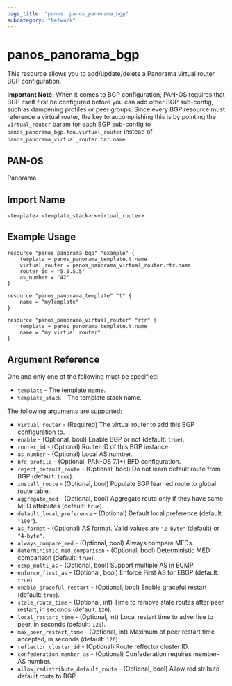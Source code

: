 ```yaml
---
page_title: "panos: panos_panorama_bgp"
subcategory: "Network"
---
```


# panos_panorama_bgp

This resource allows you to add/update/delete a Panorama virtual
router BGP configuration.

**Important Note:**  When it comes to BGP configuration, PAN-OS requires that
BGP itself first be configured before you can add other BGP sub-config, such
as dampening profiles or peer groups.  Since every BGP resource must reference a
virtual router, the key to accomplishing this is by pointing the `virtual_router`
param for each BGP sub-config to `panos_panorama_bgp.foo.virtual_router` instead
of `panos_panorama_virtual_router.bar.name`.


## PAN-OS

Panorama


## Import Name

```shell
<template>:<template_stack>:<virtual_router>
```


## Example Usage

```hcl
resource "panos_panorama_bgp" "example" {
    template = panos_panorama_template.t.name
    virtual_router = panos_panorama_virtual_router.rtr.name
    router_id = "5.5.5.5"
    as_number = "42"
}

resource "panos_panorama_template" "t" {
    name = "myTemplate"
}

resource "panos_panorama_virtual_router" "rtr" {
    template = panos_panorama_template.t.name
    name = "my virtual router"
}
```

## Argument Reference

One and only one of the following must be specified:

* `template` - The template name.
* `template_stack` - The template stack name.

The following arguments are supported:

* `virtual_router` - (Required) The virtual router to add this BGP
  configuration to.
* `enable` - (Optional, bool) Enable BGP or not (default: `true`).
* `router_id` - (Optional) Router ID of this BGP instance.
* `as_number` - (Optional) Local AS number.
* `bfd_profile` - (Optional, PAN-OS 7.1+) BFD configuration.
* `reject_default_route` - (Optional, bool) Do not learn default route from
  BGP (default: `true`).
* `install_route` - (Optional, bool) Populate BGP learned route to global
  route table.
* `aggregate_med` - (Optional, bool) Aggregate route only if they have
  same MED attributes (default: `true`).
* `default_local_preference` - (Optional) Default local preference (default:
  `"100"`).
* `as_format` - (Optional) AS format.  Valid values are `"2-byte"` (default)
  or `"4-byte"`.
* `always_compare_med` - (Optional, bool) Always compare MEDs.
* `deterministic_med_comparison` - (Optional, bool) Deterministic MED
  comparison (default: `true`).
* `ecmp_multi_as` - (Optional, bool) Support multiple AS in ECMP.
* `enforce_first_as` - (Optional, bool) Enforce First AS for EBGP (default:
  `true`).
* `enable_graceful_restart` - (Optional, bool) Enable graceful restart
  (default: `true`).
* `stale_route_time` - (Optional, int) Time to remove stale routes after
  peer restart, in seconds (default: `120`).
* `local_restart_time` - (Optional, int) Local restart time to advertise to
  peer, in seconds (default: `120`).
* `max_peer_restart_time` - (Optional, int) Maximum of peer restart time
  accepted, in seconds (default: `120`).
* `reflector_cluster_id` - (Optional) Route reflector cluster ID.
* `confederation_member_as` - (Optional) Confederation requires
  member-AS number.
* `allow_redistribute_default_route` - (Optional, bool) Allow redistribute
  default route to BGP.
